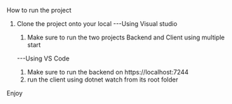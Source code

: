How to run the project 
1. Clone the project onto your local
   ---Using Visual studio
   1. Make sure to run the two projects Backend and Client using multiple start
  
   ---Using VS Code 
   1. Make sure to run the backend on https://localhost:7244
   2. run the client using dotnet watch from its root folder
  
Enjoy
